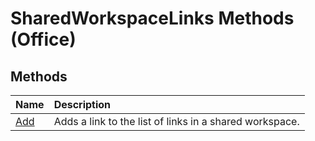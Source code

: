 
# SharedWorkspaceLinks Methods (Office)

## Methods



|**Name**|**Description**|
|:-----|:-----|
| [Add](76c1fe99-14de-7276-0c5c-fd54f6d0a6ce.md)|Adds a link to the list of links in a shared workspace.|
